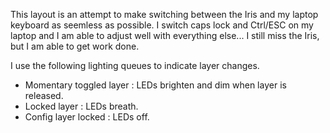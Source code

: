 This layout is an attempt to make switching between the Iris and my laptop keyboard as seemless as possible. I switch caps lock and Ctrl/ESC on my laptop and I am able to adjust well with everything else... I still miss the Iris, but I am able to get work done.  

I use the following lighting queues to indicate layer changes.

* Momentary toggled layer : LEDs brighten and dim when layer is released.
* Locked layer : LEDs breath.
* Config layer locked : LEDs off.
